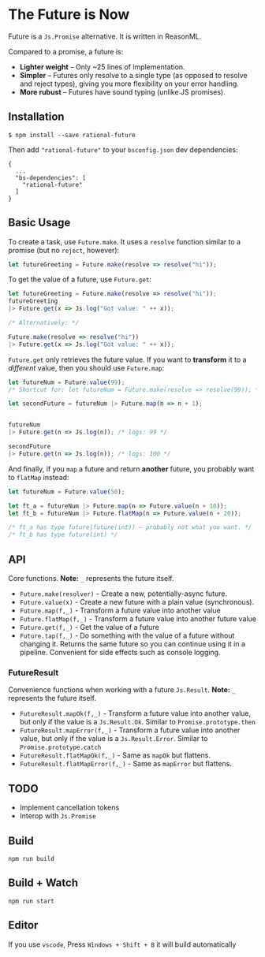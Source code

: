 # The Future is Now

Future is a `Js.Promise` alternative. It is written in ReasonML.

Compared to a promise, a future is:

- **Lighter weight** – Only ~25 lines of implementation.
- **Simpler** – Futures only resolve to a single type (as opposed to resolve and reject types), giving you more flexibility on your error handling.
- **More rubust** – Futures have sound typing (unlike JS promises).

## Installation

```
$ npm install --save rational-future
```

Then add `"rational-future"` to your `bsconfig.json` dev dependencies:

```
{
  ...
  "bs-dependencies": [
    "rational-future"
  ]
}
```

## Basic Usage

To create a task, use `Future.make`. It uses a `resolve` function similar to a promise (but no `reject`, however):

```js
let futureGreeting = Future.make(resolve => resolve("hi"));
```

To get the value of a future, use `Future.get`:

```js
let futureGreeting = Future.make(resolve => resolve("hi"));
futureGreeting
|> Future.get(x => Js.log("Got value: " ++ x));

/* Alternatively: */

Future.make(resolve => resolve("hi"))
|> Future.get(x => Js.log("Got value: " ++ x));
```

`Future.get` only retrieves the future value. If you want to **transform** it to a *different* value, then you should use `Future.map`:

```js
let futureNum = Future.value(99);
/* Shortcut for: let futureNum = Future.make(resolve => resolve(99)); */

let secondFuture = futureNum |> Future.map(n => n + 1);


futureNum
|> Future.get(n => Js.log(n)); /* logs: 99 */

secondFuture
|> Future.get(n => Js.log(n)); /* logs: 100 */
```

And finally, if you `map` a future and return **another** future, you probably want to `flatMap` instead:

```js
let futureNum = Future.value(50);

let ft_a = futureNum |> Future.map(n => Future.value(n + 10));
let ft_b = futureNum |> Future.flatMap(n => Future.value(n + 20));

/* ft_a has type future(future(int)) – probably not what you want. */
/* ft_b has type future(int) */
```

## API

Core functions. **Note:** `_` represents the future itself.

- `Future.make(resolver)` - Create a new, potentially-async future.
- `Future.value(x)` - Create a new future with a plain value (synchronous).
- `Future.map(f,_)` - Transform a future value into another value
- `Future.flatMap(f,_)` - Transform a future value into another future value
- `Future.get(f,_)` - Get the value of a future
- `Future.tap(f,_)` - Do something with the value of a future without changing it. Returns the same future so you can continue using it in a pipeline. Convenient for side effects such as console logging.

### FutureResult

Convenience functions when working with a future `Js.Result`. **Note:** `_` represents the future itself.

- `FutureResult.mapOk(f,_)` - Transform a future value into another value, but only if the value is a `Js.Result.Ok`. Similar to `Promise.prototype.then`
- `FutureResult.mapError(f,_)` - Transform a future value into another value, but only if the value is a `Js.Result.Error`. Similar to `Promise.prototype.catch`
- `FutureResult.flatMapOk(f,_)` - Same as `mapOk` but flattens.
- `FutureResult.flatMapError(f,_)` - Same as `mapError` but flattens.

## TODO

- Implement cancellation tokens
- Interop with `Js.Promise`

## Build
```
npm run build
```

## Build + Watch

```
npm run start
```

## Editor
If you use `vscode`, Press `Windows + Shift + B` it will build automatically
